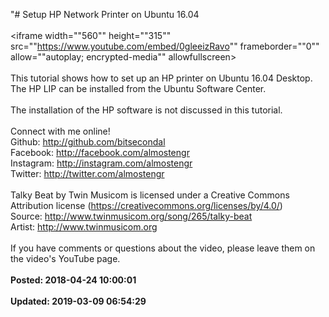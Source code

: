 "# Setup HP Network Printer on Ubuntu 16.04<br /><br /><iframe width=""560"" height=""315"" src=""https://www.youtube.com/embed/0gleeizRavo"" frameborder=""0"" allow=""autoplay; encrypted-media"" allowfullscreen></iframe><br /><br />This tutorial shows how to set up an HP printer on Ubuntu 16.04 Desktop.  The HP LIP can be installed from the Ubuntu Software Center.<br /><br />The installation of the HP software is not discussed in this tutorial.<br /><br />Connect with me online!<br />Github: http://github.com/bitsecondal<br />Facebook: http://facebook.com/almostengr<br />Instagram: http://instagram.com/almostengr<br />Twitter: http://twitter.com/almostengr<br /><br />Talky Beat by Twin Musicom is licensed under a Creative Commons Attribution license (https://creativecommons.org/licenses/by/4.0/)<br />Source: http://www.twinmusicom.org/song/265/talky-beat<br />Artist: http://www.twinmusicom.org<br /><br />If you have comments or questions about the video, please leave them on the video's YouTube page.<br /><br />**Posted: 2018-04-24 10:00:01** <br /><br />**Updated: 2019-03-09 06:54:29** <br /><br />
